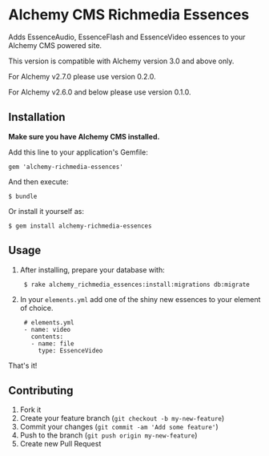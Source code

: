 # Alchemy CMS Richmedia Essences

Adds EssenceAudio, EssenceFlash and EssenceVideo essences to your Alchemy CMS powered site.

This version is compatible with Alchemy version 3.0 and above only.

For Alchemy v2.7.0 please use version 0.2.0.

For Alchemy v2.6.0 and below please use version 0.1.0.

## Installation

**Make sure you have Alchemy CMS installed.**

Add this line to your application's Gemfile:

    gem 'alchemy-richmedia-essences'

And then execute:

    $ bundle

Or install it yourself as:

    $ gem install alchemy-richmedia-essences

## Usage

1. After installing, prepare your database with:

        $ rake alchemy_richmedia_essences:install:migrations db:migrate

2. In your `elements.yml` add one of the shiny new essences to your element of choice.

        # elements.yml
        - name: video
          contents:
          - name: file
            type: EssenceVideo

That's it!

## Contributing

1. Fork it
2. Create your feature branch (`git checkout -b my-new-feature`)
3. Commit your changes (`git commit -am 'Add some feature'`)
4. Push to the branch (`git push origin my-new-feature`)
5. Create new Pull Request
